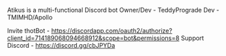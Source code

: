 Atikus is a multi-functional Discord bot
Owner/Dev - TeddyPrograde
Dev - TMIMHD/Apollo

Invite thotBot - https://discordapp.com/oauth2/authorize?client_id=714189068094668912&scope=bot&permissions=8
Support Discord - https://discord.gg/cbJPYDa
